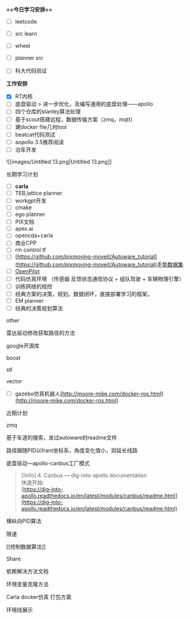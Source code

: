 **==今日学习安排==**

- [ ] leetcode
- [ ] src learn
- [ ] wheel
- [ ] planner src
- [ ] 科大代码验证

  

**工作安排**

- [x] RT内核
- [ ] 底盘驱动 > 进一步优化，及编写通用的底盘处理——apollo
- [ ] 四个仓库的stanley算法处理
- [ ] 基于scout搭建远程，数据传输方案（zmq，mqtt）
- [ ] 建docker file几何tool
- [ ] beatcat代码测试
- [ ] aopollo 3.5推荐阅读
- [ ] 泊车开发

![[images/Untitled 13.png|Untitled 13.png]]

长期学习计划

- [ ] **carla**
- [ ] TEB,lattice planner
- [ ] workgpt开发
- [ ] cmake
- [ ] ego planner
- [ ] PIX文档
- [ ] apex.ai
- [ ] opencda+carla
- [ ] 商业CPP
- [ ] rm control tf
- [ ] [https://github.com/pixmoving-moveit/Autoware_tutorial](https://github.com/pixmoving-moveit/Autoware_tutorial)手势数据集
- [ ] [OpenPilot](http://github.com/commaai/openpilot)
- [ ] 代码仿真环境 （传感器 反馈状态通信协议 + 组队驾驶 + 车辆物理引擎）
- [ ] 训练网络的规控
- [ ] 经典方案的决策，规划。数据闭环，直接部署学习的框架。
- [ ] EM planner
- [ ] 经典的决策规划算法

other

雷达驱动修改获取路径的方法

google开源库

boost

stl

vector

- [ ] gazebo仿真机器人[http://moore-mike.com/docker-ros.html](http://moore-mike.com/docker-ros.html)

  

近期计划

zmq

基于车道的搜索，发过autoware的readme文件

路径跟随PID以frant坐标系，角度变化值小，则延长线路

底盘驱动—apollo-canbus工厂模式

> [!info] 4. Canbus — dig-into-apollo documentation  
> 快速开始:  
> [https://dig-into-apollo.readthedocs.io/en/latest/modules/canbus/readme.html](https://dig-into-apollo.readthedocs.io/en/latest/modules/canbus/readme.html)  

横纵向PID算法

限速

[[控制数据算法]]

Share

依赖解决方法文档

环境变量克隆方法

Carla docker仿真 打包方案

环境线展示